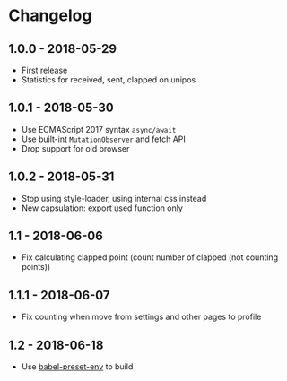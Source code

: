 # Changelog

## 1.0.0 - 2018-05-29

- First release
- Statistics for received, sent, clapped on unipos

## 1.0.1 - 2018-05-30

- Use ECMAScript 2017 syntax `async/await`
- Use built-int `MutationObserver` and fetch API
- Drop support for old browser

## 1.0.2 - 2018-05-31

- Stop using style-loader, using internal css instead
- New capsulation: export used function only

## 1.1 - 2018-06-06

- Fix calculating clapped point (count number of clapped (not counting points))

## 1.1.1 - 2018-06-07

- Fix counting when move from settings and other pages to profile

## 1.2 - 2018-06-18

- Use [babel-preset-env](https://new.babeljs.io/docs/en/next/babel-preset-env.html) to build
